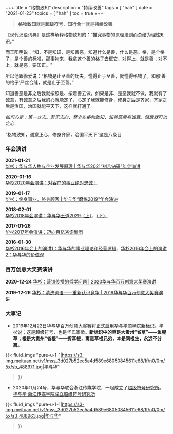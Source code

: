 +++
title = "格物致知"
description = "持续改善"
tags = [
    "hah"
]
date = "2021-01-23"
topics = [
    "hah"
]
toc = true
+++

>**格物致知**就是**超级符号**，**知行合一**就是**持续改善** 

《现代汉语词典》是这样解释格物致知的：“推究事物的原理法则而总结为理性知识。”

而王阳明说：“知，不是知识，是知善恶，知道什么是善，什么是恶。格，是个格子，是个善的标准，那事物来，我拿这个善的格子去框它，对得上，就是善；对不上，就是恶，要匡正。"

所以他跟徐爱说：“格物是止至善的功夫，懂得止于至善，就懂得格物了。和那‘善的格子’严丝合缝，就是止于至善。”

知道善恶是非之后我就按照是、按着善去做。如果是非、是恶我就不做，我就有了诚意，有诚意之后我的心就能定了，心定了我就能修身，修身之后是齐家，齐家之后是治国，治国就能平天下，这样就打通了。

*如何心定：第一立志。若无志向，至少先格物致知，知善恶后有诚意。然后就可以定心*

“格物致知，诚意正心，修身齐家，治国平天下”这是八条目

### 年会演讲

**2021-01-21**  
[华杉：华与华人格与企业发展原理 | 华与华2021“刻苦钻研”年会演讲](https://mp.weixin.qq.com/s/uXfd22qet5Ki2DOR12yRSg) 

**2020-01-16**  
[华杉2020年会演讲：对客户的事业绝对忠诚！](https://mp.weixin.qq.com/s/FvVXZMwXcVzowebrwdLcfg)

**2019-01-17**  
[华杉：终身事业，终身顾客 | 华与华“磨练2019”年会演讲](https://mp.weixin.qq.com/s/OsgmM61PebXK2v3IMXixkA)

**2018-02-01**  
[华杉2018年会演讲：华与华王道2029（上）](https://mp.weixin.qq.com/s/bvAS2wQTe1MZejOQI5yF9w)、[（下）](https://mp.weixin.qq.com/s/VLwAs6Q-tvUDiaCeDBbdPA)

**2017-01-26**  
[华杉2017年会演讲：迈向百亿咨询集团](https://mp.weixin.qq.com/s/7K6dXVmwhe7v743n6nPQFQ)

**2016-01-30**  
[华杉2016年会上的演讲1：华与华的事业理论和经营逻辑](https://mp.weixin.qq.com/s/DNicndKTD7g2vWlon5Scyw)、[华杉2016年会上的演讲2：华与华的价值观](https://mp.weixin.qq.com/s/bTZ3wBTayCorF_-lo6BQcQ)

### 百万创意大奖赛演讲

**2020-12-24**
[华杉：营销传播的哲学问题 | 2020华与华百万创意大奖赛演讲](https://mp.weixin.qq.com/s/kV0CfZoq0eRIobSpxbd5NQ)

**2019-12-26**
[华杉：清洗词语——重新认识竞争 | 2019华与华百万创意大奖赛演讲](https://mp.weixin.qq.com/s/ndIXdvM34OXmzO3hdXbt0Q)


### 大事记

- 2019年12月22日华与华百万创意大奖赛将正式[启用华与华商学院新标识](https://mp.weixin.qq.com/s/tcsdISlBlpqHMFvGRA4rJw)。华杉说：这是超级符号，也是华氏家徽。**新标识中的草是大贵州“省草”——鱼腥草；根是大贵州“省根”——折耳根，寓意草根兄弟，本是同根生，永远不分离。**

{{< fluid_imgs
  "pure-u-1-1|https://s3-img.meituan.net/v1/mss_3d027b52ec5a4d589e68050845611e68/ff/n0/0m/5x/sb_488971.jpg|华与华"
>}}

- 2020年11月24号，华与华联合浙江传媒学院，一起成立了[超级符号研究所](https://mp.weixin.qq.com/s/pe0Ga-C03WGx4o-_OChqgA)。[华与华·浙江传媒学院成立超级符号研究所](https://weibo.com/ttarticle/p/show?id=2309404575945649684664)

{{< fluid_imgs
  "pure-u-1-1|https://s3-img.meituan.net/v1/mss_3d027b52ec5a4d589e68050845611e68/ff/n0/0m/5x/s3_488963.jpg|华与华"
>}}



